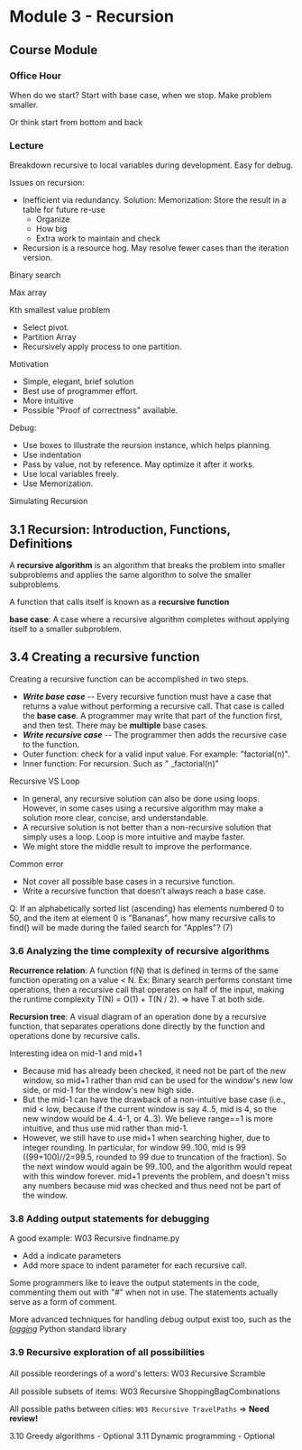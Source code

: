 # Module 3 - Recursion

## Course Module

### Office Hour

When do we start? Start with base case, when we stop. Make problem smaller. 

Or think start from bottom and back

### Lecture

Breakdown recursive to local variables during development. Easy for debug. 

Issues on recursion:

- Inefficient via redundancy. Solution: Memorization: Store the result in a table for future re-use
  - Organize
  - How big
  - Extra work to maintain and check
- Recursion is a resource hog. May resolve fewer cases than the iteration version. 

Binary search

Max array 

Kth smallest value problem

- Select pivot. 
- Partition Array
- Recursively apply process to one partition. 

Motivation

- Simple, elegant, brief solution
- Best use of programmer effort. 
- More intuitive
- Possible "Proof of correctness" available. 

Debug:

- Use boxes to illustrate the reursion instance, which helps planning. 
- Use indentation
- Pass by value, not by reference. May optimize it after it works. 
- Use local variables freely. 
- Use Memorization. 

Simulating Recursion

## 3.1 Recursion: Introduction, Functions, Definitions

A **recursive algorithm** is an algorithm that breaks the problem into smaller subproblems and applies the same algorithm to solve the smaller subproblems.

A function that calls itself is known as a **recursive function**

**base case**: A case where a recursive algorithm completes without applying itself to a smaller subproblem.

## 3.4 Creating a recursive function

Creating a recursive function can be accomplished in two steps.

- ***Write base case*** -- Every recursive function must have a case that returns a value without performing a recursive call. That case is called the **base case**. A programmer may write that part of the function first, and then test. There may be **multiple** base cases.
- ***Write recursive case*** -- The programmer then adds the recursive case to the function.
- Outer function: check for a valid input value. For example: "factorial(n)".
- Inner function: For recursion. Such as " _factorial(n)"

Recursive VS Loop

- In general, any recursive solution can also be done using loops. However, in some cases using a recursive algorithm may make a solution more clear, concise, and understandable.
- A recursive solution is not better than a non-recursive solution that simply uses a loop. Loop is more intuitive and maybe faster. 
- We might store the middle result to improve the performance. 

Common error

- Not cover all possible base cases in a recursive function. 
- Write a recursive function that doesn't always reach a base case. 



Q: If an alphabetically sorted list (ascending) has elements numbered 0 to 50, and the item at element 0 is "Bananas", how many recursive calls to find() will be made during the failed search for "Apples"? (7) 

### 3.6 Analyzing the time complexity of recursive algorithms

**Recurrence relation**: A function f(N) that is defined in terms of the same function operating on a value < N. Ex: Binary search performs constant time operations, then a recursive call that operates on half of the input, making the runtime complexity T(N) = O(1) + T(N / 2). => have T at both side. 

**Recursion tree**: A visual diagram of an operation done by a recursive function, that separates operations done directly by the function and operations done by recursive calls.

Interesting idea on mid-1 and mid+1

- Because mid has already been checked, it need not be part of the new window, so mid+1 rather than mid can be used for the window's new low side, or mid-1 for the window's new high side. 
- But the mid-1 can have the drawback of a non-intuitive base case (i.e., mid < low, because if the current window is say 4..5, mid is 4, so the new window would be 4..4-1, or 4..3). We believe range==1 is more intuitive, and thus use mid rather than mid-1. 
- However, we still have to use mid+1 when searching higher, due to integer rounding. In particular, for window 99..100, mid is 99 ((99+100)//2=99.5, rounded to 99 due to truncation of the fraction). So the next window would again be 99..100, and the algorithm would repeat with this window forever. mid+1 prevents the problem, and doesn't miss any numbers because mid was checked and thus need not be part of the window.

### 3.8 Adding output statements for debugging

A good example: W03 Recursive findname.py

- Add a indicate parameters
- Add more space to indent parameter for each recursive call. 

Some programmers like to leave the output statements in the code, commenting them out with "#" when not in use. The statements actually serve as a form of comment. 

More advanced techniques for handling debug output exist too, such as the *[logging](http://docs.python.org/3/library/logging.html)* Python standard library

### 3.9 Recursive exploration of all possibilities

All possible reorderings of a word's letters: W03 Recursive Scramble　

All possible subsets of items: W03 Recursive ShoppingBagCombinations

All possible paths between cities: `W03 Recursive TravelPaths` => **Need review!** 



3.10 Greedy algorithms - Optional
3.11 Dynamic programming - Optional